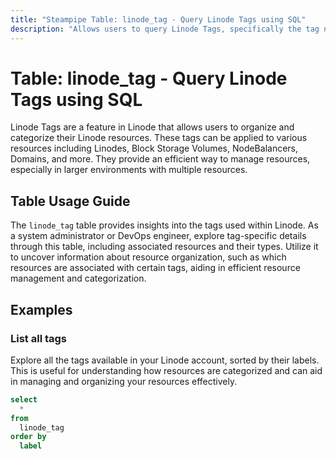 ```yaml
---
title: "Steampipe Table: linode_tag - Query Linode Tags using SQL"
description: "Allows users to query Linode Tags, specifically the tag names and entities associated with them, providing insights into resource categorization and organization."
---
```


# Table: linode_tag - Query Linode Tags using SQL

Linode Tags are a feature in Linode that allows users to organize and categorize their Linode resources. These tags can be applied to various resources including Linodes, Block Storage Volumes, NodeBalancers, Domains, and more. They provide an efficient way to manage resources, especially in larger environments with multiple resources.

## Table Usage Guide

The `linode_tag` table provides insights into the tags used within Linode. As a system administrator or DevOps engineer, explore tag-specific details through this table, including associated resources and their types. Utilize it to uncover information about resource organization, such as which resources are associated with certain tags, aiding in efficient resource management and categorization.

## Examples

### List all tags
Explore all the tags available in your Linode account, sorted by their labels. This is useful for understanding how resources are categorized and can aid in managing and organizing your resources effectively.

```sql
select
  *
from
  linode_tag
order by
  label
```